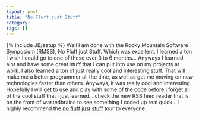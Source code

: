 ```yaml
---
layout: post
title: "No Fluff just Stuff"
category:
tags: []
---
```

{% include JB/setup %}
Well I am done with the Rocky Mountain Software Symposium (RMSS), No Fluff just Stuff. Which was excellent. I learned a ton I wish I could go to one of these ever 3 to 6 months... Anyways I learned alot and have some great stuff that I can put into use on my projects at work. I also learned a ton of just really cool and interesting stuff. That will make me a better programmer all the time, as well as get me moving on new technologies faster than others. Anyways, it was really cool and interesting. Hopefully I will get to use and play with some of the code before i forget all of the cool stuff that i just learned... check the new RSS feed reader that is on the front of wastedbrains to see something I coded up real quick...    I highly recommend the [no fluff just stuff](http://www.nofluffjuststuff.com/) tour to everyone.